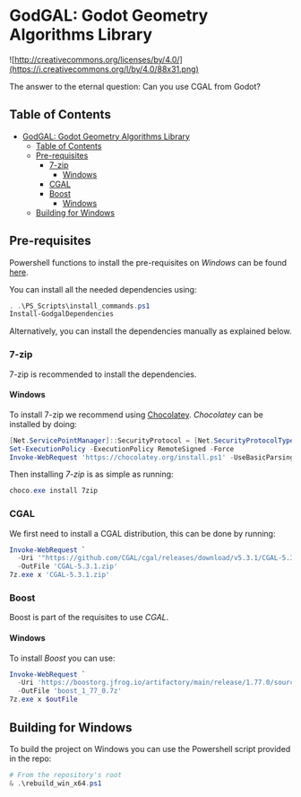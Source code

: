 # GodGAL: Godot Geometry Algorithms Library

![http://creativecommons.org/licenses/by/4.0/](https://i.creativecommons.org/l/by/4.0/88x31.png)

The answer to the eternal question: Can you use CGAL from Godot?

## Table of Contents

- [GodGAL: Godot Geometry Algorithms Library](#godgal-godot-geometry-algorithms-library)
  - [Table of Contents](#table-of-contents)
  - [Pre-requisites](#pre-requisites)
    - [7-zip](#7-zip)
      - [Windows](#windows)
    - [CGAL](#cgal)
    - [Boost](#boost)
      - [Windows](#windows-1)
  - [Building for Windows](#building-for-windows)

## Pre-requisites

Powershell functions to install the pre-requisites on *Windows* can be found [here](https://github.com/islaterm/godgal/blob/master/PS_Scripts/install_commands.ps1).

You can install all the needed dependencies using:
```powershell
. .\PS_Scripts\install_commands.ps1
Install-GodgalDependencies
```

Alternatively, you can install the dependencies manually as explained below.

### 7-zip

7-zip is recommended to install the dependencies.

#### Windows

To install 7-zip we recommend using [Chocolatey](https://chocolatey.org).
*Chocolatey* can be installed by doing:
```powershell
[Net.ServicePointManager]::SecurityProtocol = [Net.SecurityProtocolType]::Tls12
Set-ExecutionPolicy -ExecutionPolicy RemoteSigned -Force
Invoke-WebRequest 'https://chocolatey.org/install.ps1' -UseBasicParsing | Invoke-Expression
```

Then installing *7-zip* is as simple as running:

```powershell
choco.exe install 7zip
```

### CGAL

We first need to install a CGAL distribution, this can be done by running:
```powershell
Invoke-WebRequest `
  -Uri '"https://github.com/CGAL/cgal/releases/download/v5.3.1/CGAL-5.3.1.zip' `
  -OutFile 'CGAL-5.3.1.zip'
7z.exe x 'CGAL-5.3.1.zip'
```

### Boost

Boost is part of the requisites to use *CGAL*.

#### Windows

To install *Boost* you can use:

```powershell
Invoke-WebRequest `
  -Uri 'https://boostorg.jfrog.io/artifactory/main/release/1.77.0/source/boost_1_77_0.7z' `
  -OutFile 'boost_1_77_0.7z'
7z.exe x $outFile
```

## Building for Windows

To build the project on Windows you can use the Powershell script provided in the repo:
```powershell
# From the repository's root
& .\rebuild_win_x64.ps1
```
